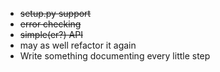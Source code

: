 - <s>setup.py support</s>
- <s>error checking</s>
- <s>simple(er?) API</s>
- may as well refactor it again
- Write something documenting every little step
